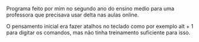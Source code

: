 Programa feito por mim no segundo ano do ensino medio para uma professora que precisava usar delta nas aulas online.

O pensamento inicial era fazer atalhos no teclado como por exemplo alt + 1 para digitar os comandos, mas não tinha treinamento suficiente para isso.
